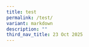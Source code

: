 ```yaml
---
title: test
permalink: /test/
variant: markdown
description: ""
third_nav_title: 23 Oct 2025
---
```

